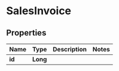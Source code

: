 
# SalesInvoice

## Properties
Name | Type | Description | Notes
------------ | ------------- | ------------- | -------------
**id** | **Long** |  | 



